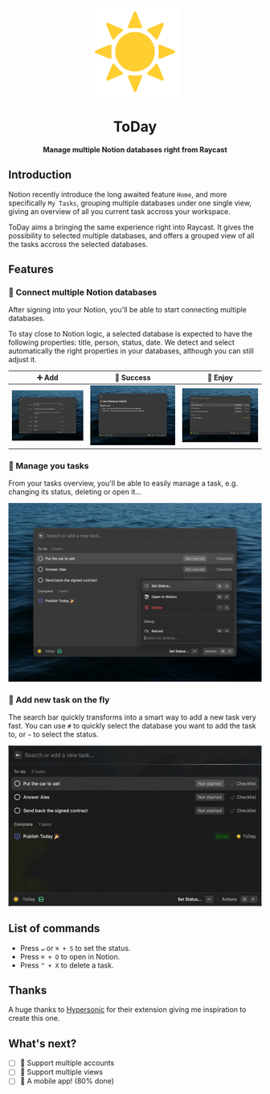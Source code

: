 <p align="center">
<img width=180 src="./metadata/logo.png">
</p>

<h1 align="center">ToDay</h1>

<h4 align="center">
Manage multiple Notion databases right from Raycast
</h4>

## Introduction

Notion recently introduce the long awaited feature `Home`, and more specifically `My Tasks`, grouping multiple databases under one single view, giving an overview of all you current task accross your workspace.

ToDay aims a bringing the same experience right into Raycast. It gives the possibility to selected multiple databases, and offers a grouped view of all the tasks accross the selected databases.

## Features

### 🔌 Connect multiple Notion databases

After signing into your Notion, you'll be able to start connecting multiple databases.

To stay close to Notion logic, a selected database is expected to have the following properties: title, person, status, date. We detect and select automatically the right properties in your databases, although you can still adjust it.

| ➕ Add                                       | 👏 Success                         | 🎉 Enjoy                               |
| -------------------------------------------- | ---------------------------------- | -------------------------------------- |
| ![Add database](./metadata/add_database.png) | ![Success](./metadata/success.png) | ![Main View](./metadata/main_view.png) |

### 🍱 Manage you tasks

From your tasks overview, you'll be able to easily manage a task, e.g. changing its status, deleting or open it...

![Manage task](./metadata/manage_task.png)

### 🚀 Add new task on the fly

The search bar quickly transforms into a smart way to add a new task very fast. You can use `#` to quickly select the database you want to add the task to, or `~` to select the status.

![Add task](./metadata/add_task.gif)

## List of commands

- Press `↵` or `⌘ + S` to set the status.
- Press `⌘ + O` to open in Notion.
- Press `^ + X` to delete a task.

## Thanks

A huge thanks to [Hypersonic](https://github.com/raycast/extensions/tree/main/extensions/hypersonic) for their extension giving me inspiration to create this one.

## What's next?

- [ ] 👥 Support multiple accounts
- [ ] 🤹 Support multiple views
- [ ] 📱 A mobile app! (80% done)
